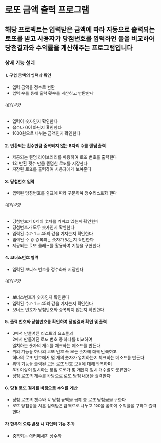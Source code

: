 # 로또 금액 출력 프로그램
<h2>해당 프로젝트는 입력받은 금액에 따라  
자동으로 출력되는 로또를 받고  
사용자가 당첨번호를 입력하면 둘을 비교하여  
당첨결과와 수익률을 계산해주는 프로그램입니다

### 상세 기능 설계  
#### 1. 구입 금액의 입력과 확인
+ 입력 금액을 정수로 변환
+ 입력 수를 통해 출력 횟수를 계산하고 반환한다
###### 예외사항  
+ 입력이 숫자인지 확인한다  
+ 음수나 0이 아닌지 확인한다  
+ 1000원으로 나뉘는 금액인지 확인한다

#### 2. 반환되는 횟수만큼 중복되지 않는 6자리 수를 랜덤 출력
+ 제공되는 랜덤 라이브러리를 이용하여 로또 번호를 출력한다  
+ 1의 반환 횟수 만큼 랜덤한 로또를 저장한다
+ 저장된 로또를 출력하여 사용자에게 보여준다

#### 3. 당첨번호 입력
+ 입력된 당첨번호를 쉼표에 따라 구분하여 정수리스트화 한다
###### 예외사항
+ 당첨번호가 6개의 숫자를 가지고 있는지 확인한다
+ 당첨번호가 모두 숫자인지 확인한다
+ 입력된 수가 1 ~ 45의 값을 가지는지 확인한다
+ 입력된 수 중 중복되는 숫자가 있는지 확인한다
+ 제공되는 로또 클래스를 활용하여 기능을 구현한다

#### 4. 보너스번호 입력
+ 입력된 보너스 번호를 정수화해 저장한다
###### 예외사항
+ 보너스번호가 숫자인지 확인한다
+ 입력된 수가 1 ~ 45의 값을 가지는지 확인한다
+ 보너스 번호가 당첨번호와 중복되지 않는지 확인한다

#### 5. 출력 번호와 당첨번호를 확인하여 당첨결과 확인 및 출력
+ 3에서 만들어진 리스트의 요소들과<br>
  2에서 만들어진 로또 번호 중 하나를 비교하여<br>
  일치하는 숫자의 개수를 체크하는 메소드를 만든다
+ 위의 기능을 하나의 로또 번호 속 모든 숫자에 대해 반복하고<br>
  하나의 로또 번호에서 몇 개의 숫자가 일치하는지 체크하는 메소드를 만든다
+ 위의 기능을 출력된 모든 로또 번호 모음에 대해 반복하며<br>
  3개 이상이 일치하는 당첨 로또가 몇 개인지 일치 개수별로 분류한다
+ 당첨 로또의 개수를 바탕으로 로또 당첨 내용을 출력한다

#### 6. 당첨 로또 결과를 바탕으로 수익률 계산
+ 당첨 로또의 갯수와 각 당첨 금액을 곱해 총 로또 당첨금을 구한다
+ 로또 당첨금을 처음 입력받은 금액으로 나누고 100을 곱하여 수익률을 구하고 출력한다

#### 각 항목의 오류 발생 시 재입력 기능 추가
+ 중복되는 에러메세지 상수화